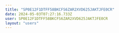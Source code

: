 ```yaml
---
title: "SP0E12F1DTFF58BKCFS6ZAR2XVD625JAKTJFE0CR"
date: 2024-05-03T07:27:16.733Z
user: SP0E12F1DTFF58BKCFS6ZAR2XVD625JAKTJFE0CR
layout: "users"
---
```

    